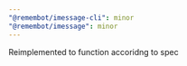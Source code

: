 ```yaml
---
"@remembot/imessage-cli": minor
"@remembot/imessage": minor
---
```


Reimplemented to function accoridng to spec
